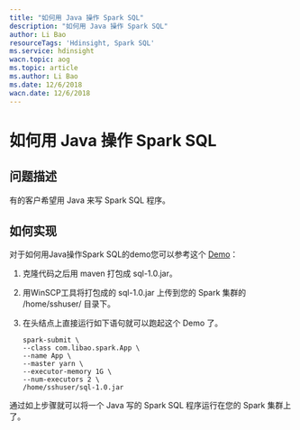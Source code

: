 ```yaml
---
title: "如何用 Java 操作 Spark SQL"
description: "如何用 Java 操作 Spark SQL"
author: Li Bao
resourceTags: 'Hdinsight, Spark SQL'
ms.service: hdinsight
wacn.topic: aog
ms.topic: article
ms.author: Li Bao
ms.date: 12/6/2018
wacn.date: 12/6/2018
---
```


# 如何用 Java 操作 Spark SQL

## 问题描述

有的客户希望用 Java 来写 Spark SQL 程序。

## 如何实现

对于如何用Java操作Spark SQL的demo您可以参考这个 [Demo](https://github.com/baolijn/JavaSparkSQLDemo.git)：

1. 克隆代码之后用 maven 打包成 sql-1.0.jar。

2. 用WinSCP工具将打包成的 sql-1.0.jar 上传到您的 Spark 集群的 /home/sshuser/ 目录下。

3. 在头结点上直接运行如下语句就可以跑起这个 Demo 了。

    ```shell
    spark-submit \
    --class com.libao.spark.App \
    --name App \
    --master yarn \
    --executor-memory 1G \
    --num-executors 2 \
    /home/sshuser/sql-1.0.jar
    ```

通过如上步骤就可以将一个 Java 写的 Spark SQL 程序运行在您的 Spark 集群上了。